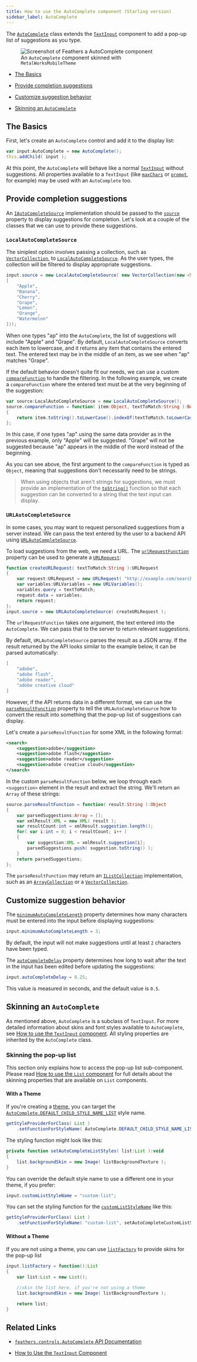 ```yaml
---
title: How to use the AutoComplete component (Starling version)
sidebar_label: AutoComplete
---
```


The [`AutoComplete`](/api-reference/feathers/controls/AutoComplete.html) class extends the [`TextInput`](./text-input.md) component to add a pop-up list of suggestions as you type.

<figure>
<img src="/learn/as3-starling/images/auto-complete.png" srcset="/learn/as3-starling/images/auto-complete@2x.png 2x" alt="Screenshot of Feathers a AutoComplete component" />
<figcaption>An <code>AutoComplete</code> component skinned with <code>MetalWorksMobileTheme</code></figcaption>
</figure>

- [The Basics](#the-basics)

- [Provide completion suggestions](#provide-completion-suggestions)

- [Customize suggestion behavior](#customize-suggestion-behavior)

- [Skinning an `AutoComplete`](#skinning-an-autocomplete)

## The Basics

First, let's create an `AutoComplete` control and add it to the display list:

```actionscript
var input:AutoComplete = new AutoComplete();
this.addChild( input );
```

At this point, the `AutoComplete` will behave like a normal [`TextInput`](./text-input.md) without suggestions. All properties available to a `TextInput` (like [`maxChars`](/api-reference/feathers/controls/TextInput.html#maxChars) or [`prompt`](/api-reference/feathers/controls/TextInput.html#prompt), for example) may be used with an `AutoComplete` too.

## Provide completion suggestions

An [`IAutoCompleteSource`](/api-reference/feathers/data/IAutoCompleteSource.html) implementation should be passed to the [`source`](/api-reference/feathers/controls/AutoComplete.html#source) property to display suggestions for completion. Let's look at a couple of the classes that we can use to provide these suggestions.

### `LocalAutoCompleteSource`

The simplest option involves passing a collection, such as [`VectorCollection`](/api-reference/feathers/data/VectorCollection.html), to [`LocalAutoCompleteSource`](/api-reference/feathers/data/LocalAutoCompleteSource.html). As the user types, the collection will be filtered to display appropriate suggestions.

```actionscript
input.source = new LocalAutoCompleteSource( new VectorCollection(new <String>
[
	"Apple",
	"Banana",
	"Cherry",
	"Grape",
	"Lemon",
	"Orange",
	"Watermelon"
]));
```

When one types "ap" into the `AutoComplete`, the list of suggestions will include "Apple" and "Grape". By default, `LocalAutoCompleteSource` converts each item to lowercase, and it returns any item that contains the entered text. The entered text may be in the middle of an item, as we see when "ap" matches "Grape".

If the default behavior doesn't quite fit our needs, we can use a custom [`compareFunction`](/api-reference/feathers/data/LocalAutoCompleteSource.html#compareFunction) to handle the filtering. In the following example, we create a `compareFunction` where the entered text must be at the very beginning of the suggestion:

```actionscript
var source:LocalAutoCompleteSource = new LocalAutoCompleteSource();
source.compareFunction = function( item:Object, textToMatch:String ):Boolean
{
	return item.toString().toLowerCase().indexOf(textToMatch.toLowerCase()) == 0;
};
```

In this case, if one types "ap" using the same data provider as in the previous example, only "Apple" will be suggested. "Grape" will not be suggested because "ap" appears in the middle of the word instead of the beginning.

As you can see above, the first argument to the `compareFunction` is typed as `Object`, meaning that suggestions don't necessarily need to be strings.

> When using objects that aren't strings for suggestions, we must provide an implementation of the [`toString()`](<http://help.adobe.com/en_US/FlashPlatform/reference/actionscript/3/Object.html#toString()>) function so that each suggestion can be converted to a string that the text input can display.

### `URLAutoCompleteSource`

In some cases, you may want to request personalized suggestions from a server instead. We can pass the text entered by the user to a backend API using [`URLAutoCompleteSource`](/api-reference/feathers/data/URLAutoCompleteSource.html).

To load suggestions from the web, we need a URL. The [`urlRequestFunction`](/api-reference/feathers/data/URLAutoCompleteSource.html#urlRequestFunction) property can be used to generate a [`URLRequest`](http://help.adobe.com/en_US/FlashPlatform/reference/actionscript/3/flash/net/URLRequest.html):

```actionscript
function createURLRequest( textToMatch:String ):URLRequest
{
	var request:URLRequest = new URLRequest( "http://example.com/search_suggestions" );
	var variables:URLVariables = new URLVariables();
	variables.query = textToMatch;
	request.data = variables;
	return request;
};
input.source = new URLAutoCompleteSource( createURLRequest );
```

The `urlRequestFunction` takes one argument, the text entered into the `AutoComplete`. We can pass that to the server to return relevant suggestions.

By default, `URLAutoCompleteSource` parses the result as a JSON array. If the result returned by the API looks similar to the example below, it can be parsed automatically:

```actionscript
[
	"adobe",
	"adobe flash",
	"adobe reader",
	"adobe creative cloud"
]
```

However, if the API returns data in a different format, we can use the [`parseResultFunction`](/api-reference/feathers/data/URLAutoCompleteSource.html#parseResultFunction) property to tell the `URLAutoCompleteSource` how to convert the result into something that the pop-up list of suggestions can display.

Let's create a `parseResultFunction` for some XML in the following format:

```xml
<search>
	<suggestion>adobe</suggestion>
	<suggestion>adobe flash</suggestion>
	<suggestion>adobe reader</suggestion>
	<suggestion>adobe creative cloud</suggestion>
</search>
```

In the custom `parseResultFunction` below, we loop through each `<suggestion>` element in the result and extract the string. We'll return an `Array` of these strings:

```actionscript
source.parseResultFunction = function( result:String ):Object
{
	var parsedSuggestions:Array = [];
	var xmlResult:XML = new XML( result );
	var resultCount:int = xmlResult.suggestion.length();
	for( var i:int = 0; i < resultCount; i++ )
	{
		var suggestion:XML = xmlResult.suggestion[i];
		parsedSuggestions.push( suggestion.toString() );
	}
	return parsedSuggestions;
};
```

The `parseResultFunction` may return an [`IListCollection`](/api-reference/feathers/data/IListCollection.html) implementation, such as an [`ArrayCollection`](/api-reference/feathers/data/ArrayCollection.html) or a [`VectorCollection`](/api-reference/feathers/data/VectorCollection.html).

## Customize suggestion behavior

The [`minimumAutoCompleteLength`](/api-reference/feathers/controls/AutoComplete.html#minimumAutoCompleteLength) property determines how many characters must be entered into the input before displaying suggestions:

```actionscript
input.minimumAutoCompleteLength = 3;
```

By default, the input will not make suggestions until at least `2` characters have been typed.

The [`autoCompleteDelay`](/api-reference/feathers/controls/AutoComplete.html#autoCompleteDelay) property determines how long to wait after the text in the input has been edited before updating the suggestions:

```actionscript
input.autoCompleteDelay = 0.25;
```

This value is measured in seconds, and the default value is `0.5`.

## Skinning an `AutoComplete`

As mentioned above, `AutoComplete` is a subclass of `TextInput`. For more detailed information about skins and font styles available to `AutoComplete`, see [How to use the `TextInput` component](./text-input.md). All styling properties are inherited by the `AutoComplete` class.

### Skinning the pop-up list

This section only explains how to access the pop-up list sub-component. Please read [How to use the `List` component](./list.md) for full details about the skinning properties that are available on `List` components.

#### With a Theme

If you're creating a [theme](./themes.md), you can target the [`AutoComplete.DEFAULT_CHILD_STYLE_NAME_LIST`](/api-reference/feathers/controls/AutoComplete.html#DEFAULT_CHILD_STYLE_NAME_LIST) style name.

```actionscript
getStyleProviderForClass( List )
	.setFunctionForStyleName( AutoComplete.DEFAULT_CHILD_STYLE_NAME_LIST, setAutoCompleteListStyles );
```

The styling function might look like this:

```actionscript
private function setAutoCompleteListStyles( list:List ):void
{
	list.backgroundSkin = new Image( listBackgroundTexture );
}
```

You can override the default style name to use a different one in your theme, if you prefer:

```actionscript
input.customListStyleName = "custom-list";
```

You can set the styling function for the [`customListStyleName`](/api-reference/feathers/controls/AutoComplete.html#customListStyleName) like this:

```actionscript
getStyleProviderForClass( List )
	.setFunctionForStyleName( "custom-list", setAutoCompleteCustomListStyles );
```

#### Without a Theme

If you are not using a theme, you can use [`listFactory`](/api-reference/feathers/controls/AutoComplete.html#listFactory) to provide skins for the pop-up list

```actionscript
input.listFactory = function():List
{
	var list:List = new List();

	//skin the list here, if you're not using a theme
	list.backgroundSkin = new Image( listBackgroundTexture );

	return list;
}
```

## Related Links

- [`feathers.controls.AutoComplete` API Documentation](/api-reference/feathers/controls/AutoComplete.html)

- [How to Use the `TextInput` Component](./text-input.md)
